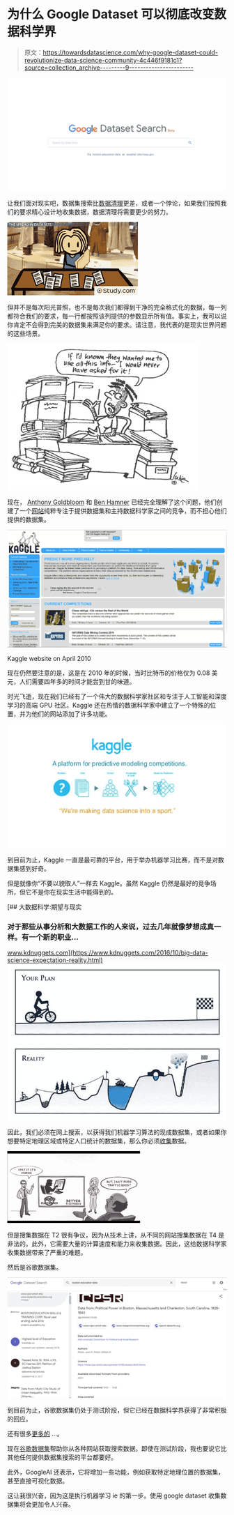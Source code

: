 # 为什么 Google Dataset 可以彻底改变数据科学界

> 原文：<https://towardsdatascience.com/why-google-dataset-could-revolutionize-data-science-community-4c446f9181c1?source=collection_archive---------9----------------------->

![](img/d153ddf9f4715c5e0be84c7f87189db1.png)

让我们面对现实吧，数据集搜索比[数据清理](https://realpython.com/python-data-cleaning-numpy-pandas/)更差，或者一个悖论，如果我们按照我们的要求精心设计地收集数据，数据清理将需要更少的努力。

![](img/6debbf16562030087fa9f4561ac9b769.png)

但并不是每次阳光普照，也不是每次我们都得到干净的完全格式化的数据，每一列都符合我们的要求，每一行都按照该列提供的参数显示所有值。事实上，我可以说你肯定不会得到完美的数据集来满足你的要求。请注意，我代表的是现实世界问题的这些场景。

![](img/fad52061d6d75cc0fd9b1be127db4058.png)

现在， [Anthony Goldbloom](https://www.google.co.in/search?rlz=1C1GGRV_enIN801IN801&q=Anthony+Goldbloom&stick=H4sIAAAAAAAAAOPgE-LSz9U3SM9NSTErVAKzM_KSM3JMtdSzk630k0qLM_NSi4vhjPj8gtSixJLM_DyrtPzSvJTUIgDPTv21QwAAAA&sa=X&sqi=2&ved=2ahUKEwiGh521i6jdAhXGv7wKHd0GCyMQmxMoATAkegQIBxAo) 和 [Ben Hamner](https://www.google.co.in/search?rlz=1C1GGRV_enIN801IN801&q=Ben+Hamner&stick=H4sIAAAAAAAAAOPgE-LSz9U3SM9NSTErVOLVT9c3NEw2MUkrNCzI0VLPTrbSTyotzsxLLS6GM-LzC1KLEksy8_Os0vJL81JSiwAHtHy8RgAAAA&sa=X&sqi=2&ved=2ahUKEwiGh521i6jdAhXGv7wKHd0GCyMQmxMoAjAkegQIBxAp) 已经完全理解了这个问题，他们创建了一个[网站](https://www.kaggle.com/)纯粹专注于提供数据集和主持数据科学家之间的竞争，而不担心他们提供的数据集。

![](img/df6c71fc9890860798be04c5811d3609.png)

Kaggle website on April 2010

现在仍然要注意的是，这是在 2010 年的时候，当时比特币的价格仅为 0.08 美元，人们需要四年多的时间才能尝到甘的味道。

时光飞逝，现在我们已经有了一个伟大的数据科学家社区和专注于人工智能和深度学习的高端 GPU 社区。Kaggle 还在热情的数据科学家中建立了一个特殊的位置，并为他们的网站添加了许多功能。

![](img/a782bbe55e5cff8c634970e77d959c0f.png)

到目前为止，Kaggle 一直是最可靠的平台，用于举办机器学习比赛，而不是对数据集感到好奇。

但是就像你“不要以貌取人”一样去 Kaggle。虽然 Kaggle 仍然是最好的竞争场所，但它不是你在现实生活中能得到的。

[](https://www.kdnuggets.com/2016/10/big-data-science-expectation-reality.html) [## 大数据科学:期望与现实

### 对于那些从事分析和大数据工作的人来说，过去几年就像梦想成真一样。有一个新的职业…

www.kdnuggets.com](https://www.kdnuggets.com/2016/10/big-data-science-expectation-reality.html) ![](img/961f35478ea412e78c8c4cc4755e5982.png)

因此，我们必须在网上搜索，以获得我们机器学习算法的现成数据集，或者如果你想要特定地理区域或特定人口统计的数据集，那么你必须[收集](https://www.kdnuggets.com/2018/02/web-scraping-tutorial-python.html)数据。

![](img/b04800aff0602411801d6dabe9b791d6.png)

但是搜集数据在 T2 很有争议，因为从技术上讲，从不同的网站搜集数据在 T4 是非法的。此外，它需要大量的计算速度和能力来收集数据。因此，这给数据科学家收集数据带来了严重的难题。

然后是谷歌数据集。

![](img/358f15c68647db712122f25f38e06ab1.png)

到目前为止，谷歌数据集仍处于测试阶段，但它已经在数据科学界获得了非常积极的回应。

还有很多[更多的](https://twitter.com/search?q=google%20dataset&src=typd) …。

现在[谷歌数据集](https://toolbox.google.com/datasetsearch)帮助你从各种网站获取搜索数据。即使在测试阶段，我也要说它比其他任何提供数据集搜索的平台都要好。

此外，GoogleAI 还表示，它将增加一些功能，例如获取特定地理位置的数据集，甚至直接可视化数据。

这让我很兴奋，因为这是执行机器学习 ie 的第一步。使用 google dataset 收集数据集将会更加令人兴奋。